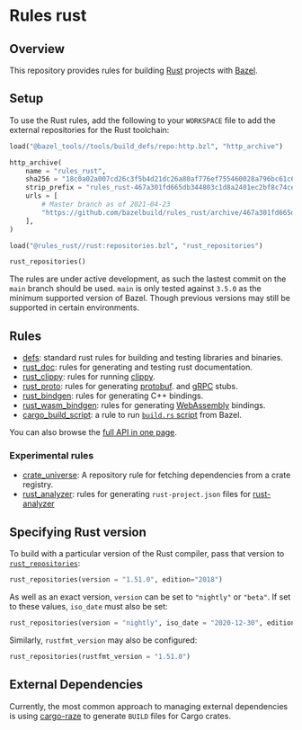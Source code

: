 # Rules rust

## Overview

This repository provides rules for building [Rust][rust] projects with [Bazel](https://bazel.build/).

[rust]: http://www.rust-lang.org/

<!-- TODO: Render generated docs on the github pages site again, https://bazelbuild.github.io/rules_rust/ -->

<a name="setup"></a>

## Setup

To use the Rust rules, add the following to your `WORKSPACE` file to add the external repositories for the Rust toolchain:

```python
load("@bazel_tools//tools/build_defs/repo:http.bzl", "http_archive")

http_archive(
    name = "rules_rust",
    sha256 = "18c0a02a007cd26c3f5b4d21dc26a80af776ef755460028a796bc61c649fdf3f",
    strip_prefix = "rules_rust-467a301fd665db344803c1d8a2401ec2bf8c74ce",
    urls = [
        # Master branch as of 2021-04-23
        "https://github.com/bazelbuild/rules_rust/archive/467a301fd665db344803c1d8a2401ec2bf8c74ce.tar.gz",
    ],
)

load("@rules_rust//rust:repositories.bzl", "rust_repositories")

rust_repositories()
```

The rules are under active development, as such the lastest commit on the
`main` branch should be used. `main` is only tested against `3.5.0` as the
minimum supported version of Bazel. Though previous versions may still be
supported in certain environments.

## Rules

- [defs](defs.md): standard rust rules for building and testing libraries and binaries.
- [rust_doc](rust_doc.md): rules for generating and testing rust documentation.
- [rust_clippy](rust_clippy.md): rules for running [clippy](https://github.com/rust-lang/rust-clippy#readme).
- [rust_proto](rust_proto.md): rules for generating [protobuf](https://developers.google.com/protocol-buffers).
  and [gRPC](https://grpc.io) stubs.
- [rust_bindgen](rust_bindgen.md): rules for generating C++ bindings.
- [rust_wasm_bindgen](rust_wasm_bindgen.md): rules for generating [WebAssembly](https://www.rust-lang.org/what/wasm) bindings.
- [cargo_build_script](cargo_build_script.md): a rule to run [`build.rs` script](https://doc.rust-lang.org/cargo/reference/build-scripts.html) from Bazel.

You can also browse the [full API in one page](flatten.md).

### Experimental rules

- [crate_universe](crate_universe.md): A repository rule for fetching dependencies from a crate registry.
- [rust_analyzer](rust_analyzer.md): rules for generating `rust-project.json` files for [rust-analyzer](https://rust-analyzer.github.io/)

## Specifying Rust version

To build with a particular version of the Rust compiler, pass that version to [`rust_repositories`](flatten.md#rust_repositories):

```python
rust_repositories(version = "1.51.0", edition="2018")
```

As well as an exact version, `version` can be set to `"nightly"` or `"beta"`. If set to these values, `iso_date` must also be set:

```python
rust_repositories(version = "nightly", iso_date = "2020-12-30", edition="2018")
```

Similarly, `rustfmt_version` may also be configured:

```python
rust_repositories(rustfmt_version = "1.51.0")
```

## External Dependencies

Currently, the most common approach to managing external dependencies is using
[cargo-raze](https://github.com/google/cargo-raze) to generate `BUILD` files for Cargo crates.
